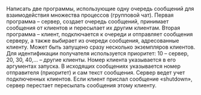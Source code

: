 Написать две программы, использующие одну очередь сообщений для
взаимодействия множества процессов (групповой чат).
Первая программа – сервер, создает очередь сообщений, принимает
сообщения от клиентов и пересылает их другим клиентам.
Вторая программа – клиент, подключается к очереди и отправляет
сообщения серверу, а также выбирает из очереди сообщения, адресованные
клиенту. Может быть запущено сразу несколько экземпляров клиентов.
Для идентификации получателя используется приоритет: 10 – сервер,
20, 30, 40,... – другие клиенты. Номер клиента указывается в его аргументах
запуска.
В исходящих сообщениях указывается номер отправителя (приоритет)
и сам текст сообщения. Сервер ведет учет подключенных клиентов. Если
клиент прислал сообщение «shutdown», сервер перестает пересылать
сообщения этому клиенту.